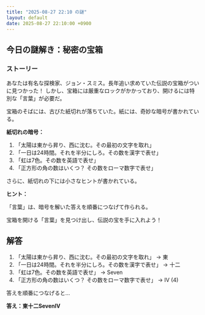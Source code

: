 ```yaml
---
title: "2025-08-27 22:10 の謎"
layout: default
date: 2025-08-27 22:10:00 +0900
---
```

## 今日の謎解き：秘密の宝箱

### ストーリー

あなたは有名な探検家、ジョン・スミス。長年追い求めていた伝説の宝箱がついに見つかった！ しかし、宝箱には厳重なロックがかかっており、開けるには特別な「言葉」が必要だ。

宝箱のそばには、古びた紙切れが落ちていた。紙には、奇妙な暗号が書かれている。

**紙切れの暗号：**

1.  「太陽は東から昇り、西に沈む。その最初の文字を取れ」
2.  「一日は24時間。それを半分にしろ。その数を漢字で表せ」
3.  「虹は7色。その数を英語で表せ」
4.  「正方形の角の数はいくつ？ その数をローマ数字で表せ」

さらに、紙切れの下には小さなヒントが書かれている。

**ヒント：**

「言葉」は、暗号を解いた答えを順番につなげて作られる。

宝箱を開ける「言葉」を見つけ出し、伝説の宝を手に入れよう！

## 解答

1.  「太陽は東から昇り、西に沈む。その最初の文字を取れ」 → 東
2.  「一日は24時間。それを半分にしろ。その数を漢字で表せ」 → 十二
3.  「虹は7色。その数を英語で表せ」 → Seven
4.  「正方形の角の数はいくつ？ その数をローマ数字で表せ」 → IV (4)

答えを順番につなげると…

**答え：東十二SevenIV**
